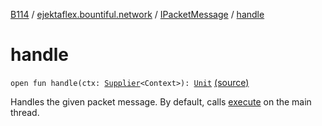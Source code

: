[B114](../../index.md) / [ejektaflex.bountiful.network](../index.md) / [IPacketMessage](index.md) / [handle](./handle.md)

# handle

`open fun handle(ctx: `[`Supplier`](https://docs.oracle.com/javase/8/docs/api/java/util/function/Supplier.html)`<Context>): `[`Unit`](https://kotlinlang.org/api/latest/jvm/stdlib/kotlin/-unit/index.html) [(source)](https://github.com/ejektaflex/Bountiful/tree/develop/src/main/kotlin/ejektaflex/bountiful/network/IPacketMessage.kt#L18)

Handles the given packet message. By default, calls [execute](execute.md) on the main thread.

